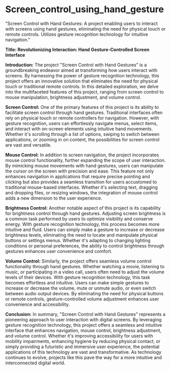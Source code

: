 # Screen_control_using_hand_gesture
"Screen Control with Hand Gestures: A project enabling users to interact with screens using hand gestures, eliminating the need for physical touch or remote controls. Utilizes gesture recognition technology for intuitive navigation."

**Title: Revolutionizing Interaction: Hand Gesture-Controlled Screen Interface**

**Introduction:**
The project "Screen Control with Hand Gestures" is a groundbreaking endeavor aimed at transforming how users interact with screens. By harnessing the power of gesture recognition technology, this project offers an innovative solution that eliminates the need for physical touch or traditional remote controls. In this detailed exploration, we delve into the multifaceted features of this project, ranging from screen control to mouse manipulation, brightness adjustment, and volume control.

**Screen Control:**
One of the primary features of this project is its ability to facilitate screen control through hand gestures. Traditional interfaces often rely on physical touch or remote controllers for navigation. However, with gesture recognition, users can effortlessly navigate menus, select items, and interact with on-screen elements using intuitive hand movements. Whether it's scrolling through a list of options, swiping to switch between applications, or zooming in on content, the possibilities for screen control are vast and versatile.

**Mouse Control:**
In addition to screen navigation, the project incorporates mouse control functionality, further expanding the scope of user interaction. By mimicking mouse movements with hand gestures, users can manipulate the cursor on the screen with precision and ease. This feature not only enhances navigation in applications that require precise pointing and clicking but also provides a seamless transition for users accustomed to traditional mouse-based interfaces. Whether it's selecting text, dragging and dropping files, or resizing windows, the integration of mouse control adds a new dimension to the user experience.

**Brightness Control:**
Another notable aspect of this project is its capability for brightness control through hand gestures. Adjusting screen brightness is a common task performed by users to optimize visibility and conserve energy. With gesture recognition technology, this process becomes more intuitive and fluid. Users can simply make a gesture to increase or decrease brightness levels, eliminating the need to locate and manipulate physical buttons or settings menus. Whether it's adapting to changing lighting conditions or personal preferences, the ability to control brightness through gestures enhances user convenience and comfort.

**Volume Control:**
Similarly, the project offers seamless volume control functionality through hand gestures. Whether watching a movie, listening to music, or participating in a video call, users often need to adjust the volume levels of their devices. With gesture recognition technology, this task becomes effortless and intuitive. Users can make simple gestures to increase or decrease the volume, mute or unmute audio, or even switch between audio output devices. By eliminating the need for physical buttons or remote controls, gesture-controlled volume adjustment enhances user convenience and accessibility.

**Conclusion:**
In summary, "Screen Control with Hand Gestures" represents a pioneering approach to user interaction with digital screens. By leveraging gesture recognition technology, this project offers a seamless and intuitive interface that enhances navigation, mouse control, brightness adjustment, and volume control. Whether it's improving accessibility for users with mobility impairments, enhancing hygiene by reducing physical contact, or simply providing a futuristic and immersive user experience, the potential applications of this technology are vast and transformative. As technology continues to evolve, projects like this pave the way for a more intuitive and interconnected digital world.
